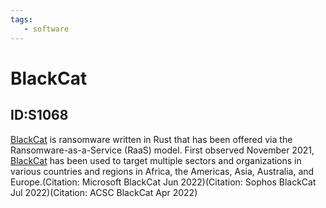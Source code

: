 ```yaml
---
tags:
   - software
---
```

# BlackCat
## ID:S1068
[BlackCat](/mitre/software/S1068) is ransomware written in Rust that has been offered via the Ransomware-as-a-Service (RaaS) model. First observed November 2021, [BlackCat](/mitre/software/S1068) has been used to target multiple sectors and organizations in various countries and regions in Africa, the Americas, Asia, Australia, and Europe.(Citation: Microsoft BlackCat Jun 2022)(Citation: Sophos BlackCat Jul 2022)(Citation: ACSC BlackCat Apr 2022)
